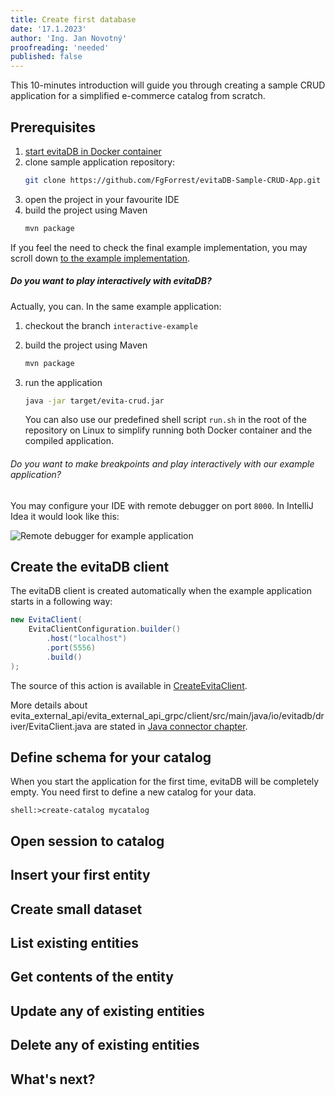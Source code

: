 ```yaml
---
title: Create first database
date: '17.1.2023'
author: 'Ing. Jan Novotný'
proofreading: 'needed'
published: false
---
```


This 10-minutes introduction will guide you through creating a sample CRUD application for a simplified e-commerce
catalog from scratch.

## Prerequisites

1. [start evitaDB in Docker container](run-evitadb.md#run-as-service-inside-docker)
2. clone sample application repository:
    ```bash
    git clone https://github.com/FgForrest/evitaDB-Sample-CRUD-App.git
    ```
3. open the project in your favourite IDE
4. build the project using Maven
   ```bash
   mvn package
   ```

If you feel the need to check the final example implementation, you may scroll down [to the example implementation](#example-implementation).

<Note type="question">

<NoteTitle toggles="true">

##### Do you want to play interactively with evitaDB?
</NoteTitle>

Actually, you can. In the same example application:

1. checkout the branch `interactive-example`
2. build the project using Maven
   ```bash
   mvn package
   ```
3. run the application
   ```bash
   java -jar target/evita-crud.jar
   ```

   You can also use our predefined shell script `run.sh` in the root of the repository on Linux to simplify running both
   Docker container and the compiled application.

###### Do you want to make breakpoints and play interactively with our example application?

You may configure your IDE with remote debugger on port `8000`. In IntelliJ Idea it would look like this:

![Remote debugger for example application](/www/evita/docs/user/en/get-started/assets/intellij-idea-debugger.png)

</Note>

## Create the evitaDB client

The evitaDB client is created automatically when the example application starts in a following way:

<CodeTabs>
<CodeTabsBlock>

```java
new EvitaClient(
	EvitaClientConfiguration.builder()
		.host("localhost")
		.port(5556)
		.build()
);
```

</CodeTabsBlock>
</CodeTabs>

The source of this action is available in
<SourceClass>[CreateEvitaClient](https://github.com/FgForrest/evitaDB-Sample-CRUD-App/blob/main/src/main/java/io/evitadb/example/crud/api/CreateEvitaClient.java)</SourceClass>.

More details about <SourceClass>evita_external_api/evita_external_api_grpc/client/src/main/java/io/evitadb/driver/EvitaClient.java</SourceClass>
are stated in [Java connector chapter](../use/connectors/java.md).

## Define schema for your catalog

When you start the application for the first time, evitaDB will be completely empty. You need first to define
a new <Term document="docs/user/en/index.md">catalog</Term> for your data.

```
shell:>create-catalog mycatalog
```

## Open session to catalog

## Insert your first entity

## Create small dataset

## List existing entities

## Get contents of the entity

## Update any of existing entities

## Delete any of existing entities

## What's next?